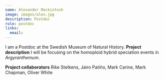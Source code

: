 ```yaml
---
name: Alexander Mackintosh
image: images/alex.jpg
description: Postdoc
role: postdoc
links:
  email: 
---
```


I am a Postdoc at the Swedish Museum of Natural History.
**Project description** I will be focusing on the homoploid hybrid speciation events in _Argyranthemum_.

**Project collaborators** Rike Stelkens, Jairo Patiño, Mark Carine, Mark Chapman, Oliver White

